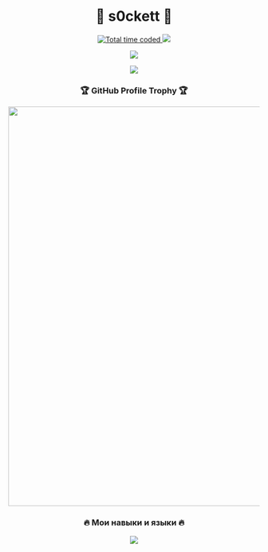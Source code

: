 <h1 align="center">🚀 s0ckett 🚀</h1>

<p align="center">
  <a href="https://wakatime.com/@blessedroot">
    <img src="https://wakatime.com/badge/user/92b064c2-718f-404a-83af-39d09251e7c5.svg" alt="Total time coded" />
  </a>
  <a href="https://github.com/blessedroot">
    <img src="https://komarev.com/ghpvc/?username=blessedroot&style=for-the-badge">
  </a>
</p>

<p align="center">
  <img src="https://github-readme-stats.vercel.app/api?username=blessedroot&count_private=true&theme=radical&show_icons=true&hide_border=true&icon_color=blue&text_color=ffffff&bg_color=00000000&hide_title=true">
</p>

<p align="center">
  <img src="https://github-profile-summary-cards.vercel.app/api/cards/profile-details?username=blessedroot&theme=solarized_dark">
</p>

<h3 align="center">🏆 GitHub Profile Trophy 🏆</h3>
<p align="center">
  <img width=800 src="https://github-profile-trophy.vercel.app/?username=blessedroot&column=8&theme=discord&no-frame=true&no-bg=true"/>
</p>

<h3 align="center">🔥 Мои навыки и языки 🔥</h3>

<p align="center">
  <img src="https://github-readme-stats.vercel.app/api/top-langs/?username=blessedroot&layout=compact&theme=radical" />
</p>
